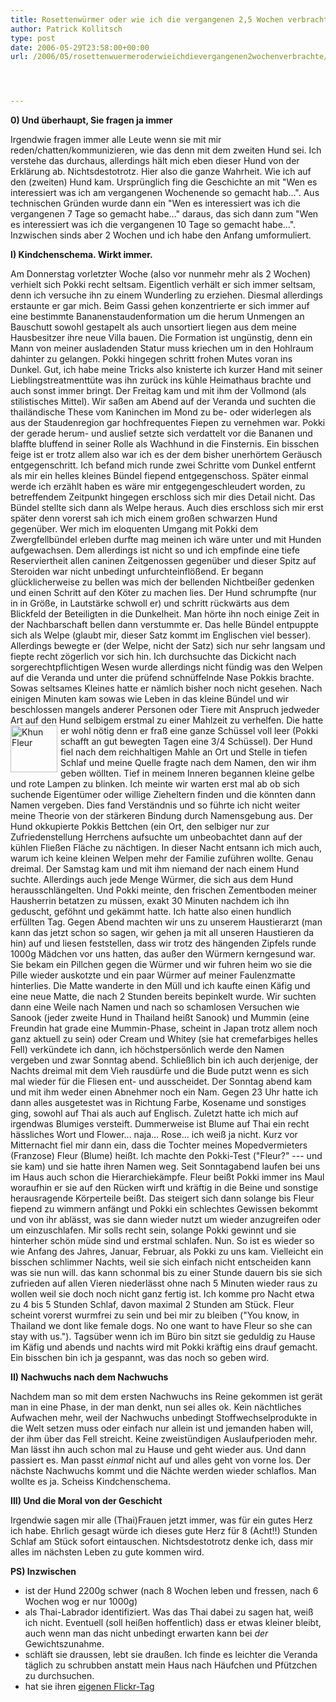 ```yaml
---
title: Rosettenwürmer oder wie ich die vergangenen 2,5 Wochen verbrachte
author: Patrick Kollitsch
type: post
date: 2006-05-29T23:58:00+00:00
url: /2006/05/rosettenwuermeroderwieichdievergangenen2wochenverbrachte/




---
```

**0) Und &uuml;berhaupt, Sie fragen ja immer**

Irgendwie fragen immer alle Leute wenn sie mit mir reden/chatten/kommunizieren, wie das denn mit dem zweiten Hund sei. Ich verstehe das durchaus, allerdings h&auml;lt mich eben dieser Hund von der Erkl&auml;rung ab. Nichtsdestotrotz. Hier also die ganze Wahrheit. Wie ich auf den (zweiten) Hund kam. Urspr&uuml;nglich fing die Geschichte an mit "Wen es interessiert was ich am vergangenen Wochenende so gemacht hab...". Aus technischen Gr&uuml;nden wurde dann ein "Wen es interessiert was ich die vergangenen 7 Tage so gemacht habe..." daraus, das sich dann zum "Wen es interessiert was ich die vergangenen 10 Tage so gemacht habe...". Inzwischen sinds aber 2 Wochen und ich habe den Anfang umformuliert.

**I) Kindchenschema. Wirkt immer.**

Am Donnerstag vorletzter Woche (also vor nunmehr mehr als 2 Wochen) verhielt sich Pokki recht seltsam. Eigentlich verh&auml;lt er sich immer seltsam, denn ich versuche ihn zu einem Wunderling zu erziehen. Diesmal allerdings erstaunte er gar mich. Beim Gassi gehen konzentrierte er sich immer auf eine bestimmte Bananenstaudenformation um die herum Unmengen an Bauschutt sowohl gestapelt als auch unsortiert liegen aus dem meine Hausbesitzer ihre neue Villa bauen. Die Formation ist ung&uuml;nstig, denn ein Mann von meiner ausladenden Statur muss kriechen um in den Hohlraum dahinter zu gelangen. Pokki hingegen schritt frohen Mutes voran ins Dunkel. Gut, ich habe meine Tricks also knisterte ich kurzer Hand mit seiner Lieblingstreatmentt&uuml;te was ihn zur&uuml;ck ins k&uuml;hle Heimathaus brachte und auch sonst immer bringt. Der Freitag kam und mit ihm der Vollmond (als stilistisches Mittel). Wir sa&szlig;en am Abend auf der Veranda und suchten die thail&auml;ndische These vom Kaninchen im Mond zu be- oder widerlegen als aus der Staudenregion gar hochfrequentes Fiepen zu vernehmen war. Pokki der gerade herum- und auslief setzte sich verdattelt vor die Bananen und blaffte bluffend in seiner Rolle als Wachhund in die Finsternis. Ein bisschen feige ist er trotz allem also war ich es der dem bisher unerh&ouml;rtem Ger&auml;usch entgegenschritt. Ich befand mich runde zwei Schritte vom Dunkel entfernt als mir ein helles kleines B&uuml;ndel fiepend entgegenschoss. Sp&auml;ter einmal werde ich erz&auml;hlt haben es w&auml;re mir entgegengeschleudert worden, zu betreffendem Zeitpunkt hingegen erschloss sich mir dies Detail nicht. Das B&uuml;ndel stellte sich dann als Welpe heraus. Auch dies erschloss sich mir erst sp&auml;ter denn vorerst sah ich mich einem gro&szlig;en schwarzen Hund gegen&uuml;ber. Wer mich im eloquenten Umgang mit Pokki dem Zwergfellb&uuml;ndel erleben durfte mag meinen ich w&auml;re unter und mit Hunden aufgewachsen. Dem allerdings ist nicht so und ich empfinde eine tiefe Reserviertheit allen caninen Zeitgenossen gegen&uuml;ber und dieser Spitz auf Steroiden war nicht unbedingt unfurchteinfl&ouml;&szlig;end. Er begann gl&uuml;cklicherweise zu bellen was mich der bellenden Nichtbei&szlig;er gedenken und einen Schritt auf den K&ouml;ter zu machen lies. Der Hund schrumpfte (nur in in Gr&ouml;&szlig;e, in Lautst&auml;rke schwoll er) und schritt r&uuml;ckw&auml;rts aus dem Blickfeld der Beteiligten in die Dunkelheit. Man h&ouml;rte ihn noch einige Zeit in der Nachbarschaft bellen dann verstummte er. Das helle B&uuml;ndel entpuppte sich als Welpe (glaubt mir, dieser Satz kommt im Englischen viel besser). Allerdings bewegte er (der Welpe, nicht der Satz) sich nur sehr langsam und fiepte recht z&ouml;gerlich vor sich hin. Ich durchsuchte das Dickicht nach sorgerechtpflichtigen Wesen wurde allerdings nicht f&uuml;ndig was den Welpen auf die Veranda und unter die pr&uuml;fend schn&uuml;ffelnde Nase Pokkis brachte. Sowas seltsames Kleines hatte er n&auml;mlich bisher noch nicht gesehen. Nach einigen Minuten kam sowas wie Leben in das kleine B&uuml;ndel und wir beschlossen mangels anderer Personen oder Tiere mit Anspruch jedweder Art auf den Hund selbigem erstmal zu einer Mahlzeit zu verhelfen.  <img src="//static.flickr.com/49/149053114_2b8ef8b814_s.jpg" width="75" height="75" style="float:left;margin:0 5px 5px 0;" alt="Khun Fleur" />Die hatte er wohl n&ouml;tig denn er fra&szlig; eine ganze Sch&uuml;ssel voll leer (Pokki schafft an gut bewegten Tagen eine 3/4 Sch&uuml;ssel). Der Hund fiel nach dem reichhaltigen Mahle an Ort und Stelle in tiefen Schlaf und meine Quelle fragte nach dem Namen, den wir ihm geben w&ouml;llten. Tief in meinem Inneren begannen kleine gelbe und rote Lampen zu blinken. Ich meinte wir warten erst mal ab ob sich suchende Eigent&uuml;mer oder willige Zieheltern finden und die k&ouml;nnten dann Namen vergeben. Dies fand Verst&auml;ndnis und so f&uuml;hrte ich nicht weiter meine Theorie von der st&auml;rkeren Bindung durch Namensgebung aus. Der Hund okkupierte Pokkis Bettchen (ein Ort, den selbiger nur zur Zufriedenstellung Herrchens aufsuchte um unbeobachtet dann auf der k&uuml;hlen Flie&szlig;en Fl&auml;che zu n&auml;chtigen. In dieser Nacht entsann ich mich auch, warum ich keine kleinen Welpen mehr der Familie zuf&uuml;hren wollte. Genau dreimal. Der Samstag kam und mit ihm niemand der nach einem Hund suchte. Allerdings auch jede Menge W&uuml;rmer, die sich aus dem Hund herausschl&auml;ngelten. Und Pokki meinte, den frischen Zementboden meiner Hausherrin betatzen zu m&uuml;ssen, exakt 30 Minuten nachdem ich ihn geduscht, gef&ouml;hnt und gek&auml;mmt hatte. Ich hatte also einen hundlich erf&uuml;llten Tag. Gegen Abend machten wir uns zu unserem Haustierarzt (man kann das jetzt schon so sagen, wir gehen ja mit all unseren Haustieren da hin) auf und liesen feststellen, dass wir trotz des h&auml;ngenden Zipfels runde 1000g M&auml;dchen vor uns hatten, das au&szlig;er den W&uuml;rmern kerngesund war. Sie bekam ein Pillchen gegen die W&uuml;rmer und wir fuhren heim wo sie die Pille wieder auskotzte und ein paar W&uuml;rmer auf meiner Faulenzmatte hinterlies. Die Matte wanderte in den M&uuml;ll und ich kaufte einen K&auml;fig und eine neue Matte, die nach 2 Stunden bereits bepinkelt wurde. Wir suchten dann eine Weile nach Namen und nach so schamlosen Versuchen wie Sanook (jeder zweite Hund in Thailand hei&szlig;t Sanook) und Mummin (eine Freundin hat grade eine Mummin-Phase, scheint in Japan trotz allem noch ganz aktuell zu sein) oder Cream und Whitey (sie hat cremefarbiges helles Fell) verk&uuml;ndete ich dann, ich h&ouml;chstpers&ouml;nlich werde den Namen vergeben und zwar Sonntag abend. Schlie&szlig;lich bin ich auch derjenige, der Nachts dreimal mit dem Vieh rausd&uuml;rfe und die Bude putzt wenn es sich mal wieder f&uuml;r die Fliesen ent- und ausscheidet. Der Sonntag abend kam und mit ihm weder einen Abnehmer noch ein Nam. Gegen 23 Uhr hatte ich dann alles ausgetestet was in Richtung Farbe, Kosename und sonstiges ging, sowohl auf Thai als auch auf Englisch. Zuletzt hatte ich mich auf irgendwas Blumiges versteift. Dummerweise ist Blume auf Thai ein recht h&auml;ssliches Wort und Flower... naja... Rose... ich wei&szlig; ja nicht. Kurz vor Mitternacht fiel mir dann ein, dass die Tochter meines Mopedvermieters (Franzose) Fleur (Blume) hei&szlig;t. Ich machte den Pokki-Test ("Fleur?" --- und sie kam) und sie hatte ihren Namen weg. Seit Sonntagabend laufen bei uns im Haus auch schon die Hierarchiek&auml;mpfe. Fleur bei&szlig;t Pokki immer ins Maul woraufhin er sie auf den R&uuml;cken wirft und kr&auml;ftig in die Beine und sonstige herausragende K&ouml;rperteile bei&szlig;t. Das steigert sich dann solange bis Fleur fiepend zu wimmern anf&auml;ngt und Pokki ein schlechtes Gewissen bekommt und von ihr abl&auml;sst, was sie dann wieder nutzt um wieder anzugreifen oder um einzuschlafen. Mir solls recht sein, solange Pokki gewinnt und sie hinterher sch&ouml;n m&uuml;de sind und erstmal schlafen. Nun. So ist es wieder so wie Anfang des Jahres, Januar, Februar, als Pokki zu uns kam. Vielleicht ein bisschen schlimmer Nachts, weil sie sich einfach nicht entscheiden kann was sie nun will. das kann schonmal bis zu einer Stunde dauern bis sie sich zufrieden auf allen Vieren niederl&auml;sst ohne nach 5 Minuten wieder raus zu wollen weil sie doch noch nicht ganz fertig ist. Ich komme pro Nacht etwa zu 4 bis 5 Stunden Schlaf, davon maximal 2 Stunden am St&uuml;ck. Fleur scheint vorerst wurmfrei zu sein und bei mir zu bleiben ("You know, in Thailand we dont like female dogs. No one want to have Fleur so she can stay with us."). Tags&uuml;ber wenn ich im B&uuml;ro bin sitzt sie geduldig zu Hause im K&auml;fig und abends und nachts wird mit Pokki kr&auml;ftig eins drauf gemacht. Ein bisschen bin ich ja gespannt, was das noch so geben wird.

**II) Nachwuchs nach dem Nachwuchs**

Nachdem man so mit dem ersten Nachwuchs ins Reine gekommen ist ger&auml;t man in eine Phase, in der man denkt, nun sei alles ok. Kein n&auml;chtliches Aufwachen mehr, weil der Nachwuchs unbedingt Stoffwechselprodukte in die Welt setzen muss oder einfach nur allein ist und jemanden haben will, der ihm &uuml;ber das Fell streicht. Keine zweist&uuml;ndigen Auslaufperioden mehr. Man l&auml;sst ihn auch schon mal zu Hause und geht wieder aus. Und dann passiert es. Man passt _einmal_ nicht auf und alles geht von vorne los. Der n&auml;chste Nachwuchs kommt und die N&auml;chte werden wieder schlaflos. Man wollte es ja. Scheiss Kindchenschema.

**III) Und die Moral von der Geschicht**

Irgendwie sagen mir alle (Thai)Frauen jetzt immer, was f&uuml;r ein gutes Herz ich habe. Ehrlich gesagt w&uuml;rde ich dieses gute Herz f&uuml;r 8 (Acht!!) Stunden Schlaf am St&uuml;ck sofort eintauschen. Nichtsdestotrotz denke ich, dass mir alles im n&auml;chsten Leben zu gute kommen wird.

**PS) Inzwischen**

  * ist der Hund 2200g schwer (nach 8 Wochen leben und fressen, nach 6 Wochen wog er nur 1000g)
  * als Thai-Labrador identifiziert. Was das Thai dabei zu sagen hat, wei&szlig; ich nicht. Eventuell (soll hei&szlig;en hoffentlich) dass er etwas kleiner bleibt, auch wenn man das nicht unbedingt erwarten kann bei _der_ Gewichtszunahme.
  * schl&auml;ft sie draussen, lebt sie drau&szlig;en. Ich finde es leichter die Veranda t&auml;glich zu schrubben anstatt mein Haus nach H&auml;ufchen und Pf&uuml;tzchen zu durchsuchen.
  * hat sie ihren [eigenen Flickr-Tag][1]

 [1]: http://www.flickr.com/photos/schreibblogade/tags/fleur/